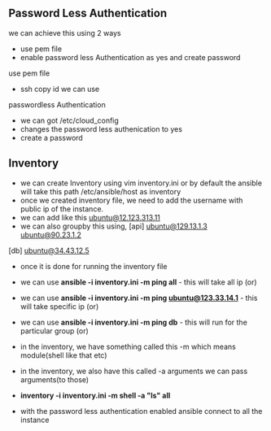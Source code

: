 ## Password Less Authentication

we can achieve this using 2 ways

 - use pem file
 - enable password less Authentication as yes and create password

use pem file

 - ssh copy id we can use 

passwordless Authentication

 - we can got /etc/cloud_config
 - changes the password less authenication to yes
 - create a password


## Inventory

- we can create Inventory using vim inventory.ini or by default the ansible will take this path /etc/ansible/host as inventory
- once we created inventory file, we need to add the username with public ip of the instance.
- we can add like this ubuntu@12.123.313.11
- we can also groupby this using, 
[api]
ubuntu@129.13.1.3
ubuntu@90.23.1.2

[db]
ubuntu@34.43.12.5

- once it is done for running the inventory file
- we can use **ansible -i inventory.ini -m ping all** - this will take all ip (or)
- we can use **ansible -i inventory.ini -m ping ubuntu@123.33.14.1** - this will take specific ip (or)
- we can use **ansible -i inventory.ini -m ping db** - this will run for the particular group (or)

- in the inventory, we have something called this -m which means module(shell like that etc)
- in the inventory, we also have this called -a arguments we can pass arguments(to those)

- **inventory -i inventory.ini -m shell -a "ls" all**
- with the password less authentication enabled ansible connect to all the instance